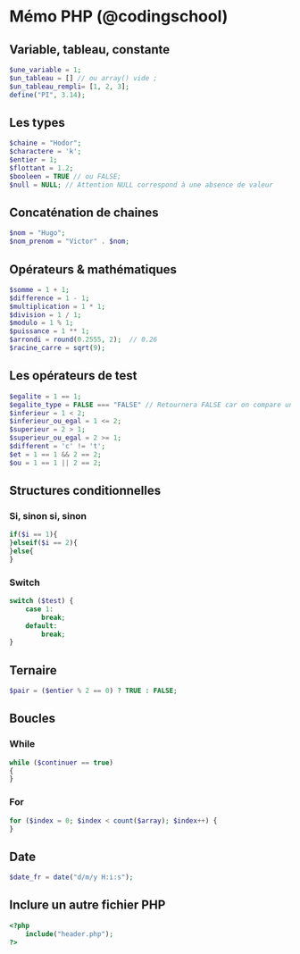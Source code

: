 # Mémo PHP  (@codingschool)


## Variable, tableau, constante

```php
$une_variable = 1; 
$un_tableau = [] // ou array() vide ;
$un_tableau_rempli= [1, 2, 3];
define("PI", 3.14);
```
## Les types

```php
$chaine = "Hodor";
$charactere = 'k';
$entier = 1;
$flottant = 1.2;
$booleen = TRUE // ou FALSE;
$null = NULL; // Attention NULL correspond à une absence de valeur
```

## Concaténation de chaines
```php
$nom = "Hugo";
$nom_prenom = "Victor" . $nom;
```

## Opérateurs & mathématiques

```php
$somme = 1 + 1;
$difference = 1 - 1;
$multiplication = 1 * 1;
$division = 1 / 1;
$modulo = 1 % 1;
$puissance = 1 ** 1;
$arrondi = round(0.2555, 2);  // 0.26
$racine_carre = sqrt(9);
```

## Les opérateurs de test
```php
$egalite = 1 == 1;
$egalite_type = FALSE === "FALSE" // Retournera FALSE car on compare un booléen et une chaine
$inferieur = 1 < 2;
$inferieur_ou_egal = 1 <= 2;
$superieur = 2 > 1;
$superieur_ou_egal = 2 >= 1;
$different = 'c' != 't';
$et = 1 == 1 && 2 == 2;
$ou = 1 == 1 || 2 == 2;
```

## Structures conditionnelles

### Si, sinon si, sinon
```php
if($i == 1){
}elseif($i == 2){
}else{
}
```

### Switch
```php
switch ($test) {
    case 1:
        break;
    default:
        break;
}
```

## Ternaire
```php
$pair = ($entier % 2 == 0) ? TRUE : FALSE;
```

## Boucles
### While

```php
while ($continuer == true)
{
}
```

### For
```php
for ($index = 0; $index < count($array); $index++) {
}
```

## Date
```php
$date_fr = date("d/m/y H:i:s");
```

## Inclure un autre fichier PHP
```php
<?php 
    include("header.php"); 
?>
```